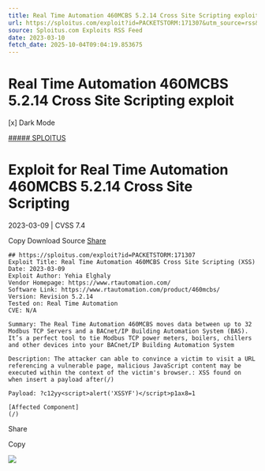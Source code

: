 ```yaml
---
title: Real Time Automation 460MCBS 5.2.14 Cross Site Scripting exploit
url: https://sploitus.com/exploit?id=PACKETSTORM:171307&utm_source=rss&utm_medium=rss
source: Sploitus.com Exploits RSS Feed
date: 2023-03-10
fetch_date: 2025-10-04T09:04:19.853675
---
```


# Real Time Automation 460MCBS 5.2.14 Cross Site Scripting exploit

[x]
Dark Mode

[##### SPLOITUS](/)

# Exploit for Real Time Automation 460MCBS 5.2.14 Cross Site Scripting

2023-03-09 | CVSS 7.4

Copy
Download
Source
[Share](#share-url)

```
## https://sploitus.com/exploit?id=PACKETSTORM:171307
Exploit Title: Real Time Automation 460MCBS Cross Site Scripting (XSS)
Date: 2023-03-09
Exploit Author: Yehia Elghaly
Vendor Homepage: https://www.rtautomation.com/
Software Link: https://www.rtautomation.com/product/460mcbs/
Version: Revision 5.2.14
Tested on: Real Time Automation
CVE: N/A

Summary: The Real Time Automation 460MCBS moves data between up to 32 Modbus TCP Servers and a BACnet/IP Building Automation System (BAS). It’s a perfect tool to tie Modbus TCP power meters, boilers, chillers and other devices into your BACnet/IP Building Automation System

Description: The attacker can able to convince a victim to visit a URL referencing a vulnerable page, malicious JavaScript content may be executed within the context of the victim's browser.: XSS found on when insert a payload after(/)

Payload: ?c12yy<script>alert('XSSYF')</script>p1ax8=1

[Affected Component]
(/)
```

Share

Copy

![](https://mc.yandex.ru/watch/54912310)